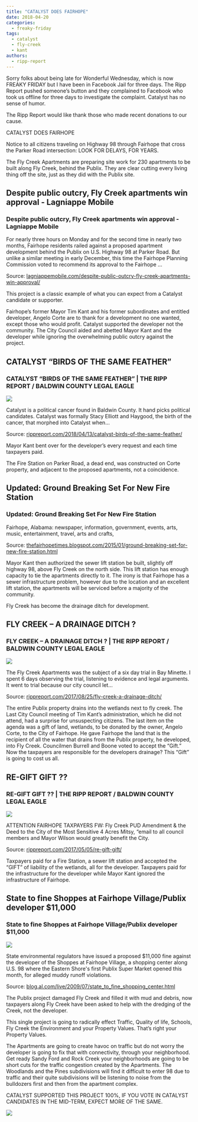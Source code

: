 ```yaml
---
title: "CATALYST DOES FAIRHOPE"
date: 2018-04-20
categories: 
  - freaky-friday
tags: 
  - catalyst
  - fly-creek
  - kant
authors: 
  - ripp-report
---
```


Sorry folks about being late for Wonderful Wednesday, which is now FREAKY FRIDAY but I have been in Facebook Jail for three days. The Ripp Report pushed someone’s button and they complained to Facebook who took us offline for three days to investigate the complaint. Catalyst has no sense of humor.

The Ripp Report would like thank those who made recent donations to our cause.

CATALYST DOES FAIRHOPE

Notice to all citizens traveling on Highway 98 through Fairhope that cross the Parker Road intersection: LOOK FOR DELAYS, FOR YEARS.

The Fly Creek Apartments are preparing site work for 230 apartments to be built along Fly Creek, behind the Publix. They are clear cutting every living thing off the site, just as they did with the Publix site.

<div class="link-preview">

## Despite public outcry, Fly Creek apartments win approval - Lagniappe Mobile

### Despite public outcry, Fly Creek apartments win approval - Lagniappe Mobile

For nearly three hours on Monday and for the second time in nearly two months, Fairhope residents railed against a proposed apartment development behind the Publix on U.S. Highway 98 at Parker Road. But unlike a similar meeting in early December, this time the Fairhope Planning Commission voted to recommend its approval to the Fairhope …

Source: [lagniappemobile.com/despite-public-outcry-fly-creek-apartments-win-approval/](http://lagniappemobile.com/despite-public-outcry-fly-creek-apartments-win-approval/)

This project is a classic example of what you can expect from a Catalyst candidate or supporter.

Fairhope’s former Mayor Tim Kant and his former subordinates and entitled developer, Angelo Corte are to thank for a development no one wanted, except those who would profit. Catalyst supported the developer not the community. The City Council aided and abetted Mayor Kant and the developer while ignoring the overwhelming public outcry against the project.

## CATALYST “BIRDS OF THE SAME FEATHER”

### CATALYST “BIRDS OF THE SAME FEATHER” | THE RIPP REPORT / BALDWIN COUNTY LEGAL EAGLE

![](https://cdn.rippreport.com/wp-content/uploads/2018/04/birds1.jpg)

Catalyst is a political cancer found in Baldwin County. It hand picks political candidates. Catalyst was formally Stacy Elliott and Haygood, the birth of the cancer, that morphed into Catalyst when…

Source: [rippreport.com/2018/04/13/catalyst-birds-of-the-same-feather/](https://rippreport.com/catalyst-birds-of-the-same-feather/)

</div>
Mayor Kant bent over for the developer’s every request and each time taxpayers paid.

The Fire Station on Parker Road, a dead end, was constructed on Corte property, and adjacent to the proposed apartments, not a coincidence.

<div class="link-preview">

## Updated: Ground Breaking Set For New Fire Station

### Updated: Ground Breaking Set For New Fire Station

Fairhope, Alabama: newspaper, information, government, events, arts, music, entertainment, travel, arts and crafts,

Source: [thefairhopetimes.blogspot.com/2015/01/ground-breaking-set-for-new-fire-station.html](http://thefairhopetimes.blogspot.com/2015/01/ground-breaking-set-for-new-fire-station.html)

Mayor Kant then authorized the sewer lift station be built, slightly off highway 98, above Fly Creek on the north side. This lift station has enough capacity to tie the apartments directly to it. The irony is that Fairhope has a sewer infrastructure problem, however due to the location and an excellent lift station, the apartments will be serviced before a majority of the community.

Fly Creek has become the drainage ditch for development.

## FLY CREEK – A DRAINAGE DITCH ?

### FLY CREEK – A DRAINAGE DITCH ? | THE RIPP REPORT / BALDWIN COUNTY LEGAL EAGLE

![](https://cdn.rippreport.com/wp-content/uploads/2018/04/court.jpg)

The Fly Creek Apartments was the subject of a six day trial in Bay Minette. I spent 6 days observing the trial, listening to evidence and legal arguments. It went to trial because our city council let…

Source: [rippreport.com/2017/08/25/fly-creek-a-drainage-ditch/](https://rippreport.com/fly-creek-a-drainage-ditch/)

</div>
The entire Publix property drains into the wetlands next to fly creek. The Last City Council meeting of Tim Kant’s administration, which he did not attend, had a surprise for unsuspecting citizens. The last item on the agenda was a gift of land, wetlands, to be donated by the owner, Angelo Corte, to the City of Fairhope. He gave Fairhope the land that is the recipient of all the water that drains from the Publix property, he developed, into Fly Creek. Councilmen Burrell and Boone voted to accept the “Gift.” Now the taxpayers are responsible for the developers drainage? This “Gift” is going to cost us all.

<div class="link-preview">

## RE-GIFT GIFT ??

### RE-GIFT GIFT ?? | THE RIPP REPORT / BALDWIN COUNTY LEGAL EAGLE

![](https://cdn.rippreport.com/wp-content/uploads/2018/04/present-150291_640.png)

ATTENTION FAIRHOPE TAXPAYERS FW: Fly Creek PUD Amendment & the Deed to the City of the Most Sensitive 4 Acres Mitsy, “email to all council members and Mayor Wilson would greatly benefit the City.

Source: [rippreport.com/2017/05/05/re-gift-gift/](https://rippreport.com/re-gift-gift/)

</div>
Taxpayers paid for a Fire Station, a sewer lift station and accepted the “GIFT” of liability of the wetlands, all for the developer. Taxpayers paid for the infrastructure for the developer while Mayor Kant ignored the infrastructure of Fairhope.

<div class="link-preview">

## State to fine Shoppes at Fairhope Village/Publix developer $11,000

### State to fine Shoppes at Fairhope Village/Publix developer $11,000

![](https://cdn.rippreport.com/wp-content/uploads/2018/04/logo_fb.jpg)

State environmental regulators have issued a proposed $11,000 fine against the developer of the Shoppes at Fairhope Village, a shopping center along U.S. 98 where the Eastern Shore's first Publix Super Market opened this month, for alleged muddy runoff violations.

Source: [blog.al.com/live/2009/07/state\_to\_fine\_shopping\_center.html](http://blog.al.com/live/2009/07/state_to_fine_shopping_center.html)

</div>
The Publix project damaged Fly Creek and filled it with mud and debris, now taxpayers along Fly Creek have been asked to help with the dredging of the Creek, not the developer.

This single project is going to radically effect Traffic, Quality of life, Schools, Fly Creek the Environment and your Property Values. That’s right your Property Values.

The Apartments are going to create havoc on traffic but do not worry the developer is going to fix that with connectivity, through your neighborhood. Get ready Sandy Ford and Rock Creek your neighborhoods are going to be short cuts for the traffic congestion created by the Apartments. The Woodlands and the Pines subdivisions will find it difficult to enter 98 due to traffic and their quite subdivisions will be listening to noise from the bulldozers first and then from the apartment complex.

CATALYST SUPPORTED THIS PROJECT 100%, IF YOU VOTE IN CATALYST CANDIDATES IN THE MID-TERM, EXPECT MORE OF THE SAME.

![](https://cdn.rippreport.com/wp-content/uploads/2018/04/404.jpg)
